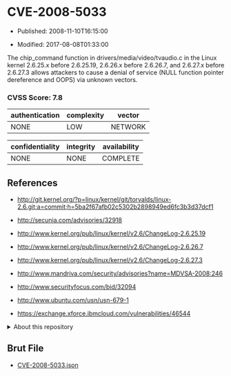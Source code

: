 # CVE-2008-5033

- Published: 2008-11-10T16:15:00

- Modified: 2017-08-08T01:33:00

The chip_command function in drivers/media/video/tvaudio.c in the Linux kernel 2.6.25.x before 2.6.25.19, 2.6.26.x before 2.6.26.7, and 2.6.27.x before 2.6.27.3 allows attackers to cause a denial of service (NULL function pointer dereference and OOPS) via unknown vectors.

### CVSS Score: **7.8**

| authentication | complexity | vector |
| --- | --- | --- |
| NONE | LOW | NETWORK |

| confidentiality | integrity | availability |
| --- | --- | --- |
| NONE | NONE | COMPLETE |

## References

* http://git.kernel.org/?p=linux/kernel/git/torvalds/linux-2.6.git;a=commit;h=5ba2f67afb02c5302b2898949ed6fc3b3d37dcf1

* http://secunia.com/advisories/32918

* http://www.kernel.org/pub/linux/kernel/v2.6/ChangeLog-2.6.25.19

* http://www.kernel.org/pub/linux/kernel/v2.6/ChangeLog-2.6.26.7

* http://www.kernel.org/pub/linux/kernel/v2.6/ChangeLog-2.6.27.3

* http://www.mandriva.com/security/advisories?name=MDVSA-2008:246

* http://www.securityfocus.com/bid/32094

* http://www.ubuntu.com/usn/usn-679-1

* https://exchange.xforce.ibmcloud.com/vulnerabilities/46544

<details>
<summary>About this repository</summary> 

  This repository is part of the project [Live Hack CVE](https://github.com/Live-Hack-CVE). Main website can be found [www.live-hack.org](https://www.live-hack.org) 
  
  Made by [Sn0wAlice](https://github.com/Sn0wAlice) for the people that care about security and need to have a feed of the latest CVEs. Hope you enjoy it, don't forget to star the repo and follow me on [Twitter](https://twitter.com/Sn0wAlice) and [Github](https://github.com/Sn0wAlice). And that is my [personnal website](https://www.alice-snow.me/)

  - [Home Page](https://github.com/Live-Hack-CVE)
  - [Framework](https://github.com/Live-Hack-CVE/cve-framework)
  - [CVE database](https://github.com/Live-Hack-CVE/full_database)
  - [Changelog](https://github.com/Live-Hack-CVE/Changelog)
</details>

## Brut File

* [CVE-2008-5033.json](https://raw.githubusercontent.com/Live-Hack-CVE/full_database/main/cves/2008/CVE-2008-5033.json)

